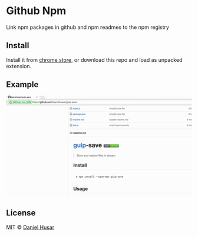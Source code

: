 # Github Npm

Link npm packages in github and npm readmes to the npm registry


## Install

Install it from [chrome store](https://chrome.google.com/webstore/detail/github-npm/hneebpghgocdmnoccoihppgeaimjicge), or download this repo and load as unpacked extension.

## Example

![](demo.gif)

## License

MIT © [Daniel Husar](https://github.com/danielhusar)
